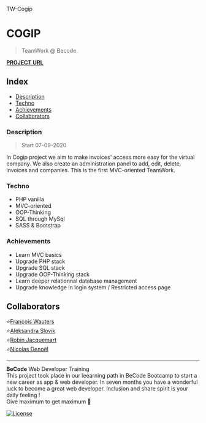 TW-Cogip
# COGIP
> TeamWork @ Becode

[**PROJECT URL**](http://cogip.nicode.be)


##  Index

-   [Description](#description)  
-   [Techno](#techno)  
-   [Achievements](#achievements)
-   [Collaborators](#collaborators)


### Description 
> Start 07-09-2020

In Cogip project we aim to make invoices' access more easy for the virtual company.
We also create an administration panel to add, edit, delete, invoices and companies.
This is the first MVC-oriented TeamWork. 


### Techno 
*   PHP vanilla
*   MVC-oriented
*   OOP-Thinking
*   SQL through MySql
*   SASS & Bootstrap


### Achievements 
* Learn MVC basics
* Upgrade PHP stack
* Upgrade SQL stack
* Upgrade OOP-Thinking stack
* Learn deeper relationnal database management 
* Upgrade knowledge in login system / Restricted access page


## Collaborators
:star:[François Wauters](https://github.com/fwauters)   
:star:[Aleksandra Slovik](https://github.com/88aleksandra88)  
:star:[Robin Jacquemart](https://github.com/JackRob)  
:star:[Nicolas Denoël](https://github.com/nicode-io/) 


---
**BeCode** Web Developer Training  
This project took place in our leearning path in BeCode Bootcamp to start a new career as app & web developer.
In seven months you have a wonderful luck to become a great web developer. Inclusion and share spirit is your daily feeling !  
Give maximum to get maximum :rocket:


[![License](http://img.shields.io/:license-mit-blue.svg?style=flat-square)](http://badges.mit-license.org)




